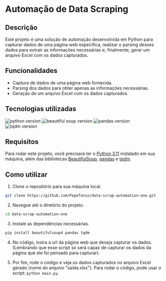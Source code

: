 <h1 self-align="center">Automação de Data Scraping</h1>

## Descrição

Este projeto é uma solução de automação desenvolvida em Python para capturar dados de uma página web específica, realizar o parsing desses dados para extrair as informações necessárias e, finalmente, gerar um arquivo Excel com os dados capturados.

## Funcionalidades

- Captura de dados de uma página web fornecida.
- Parsing dos dados para obter apenas as informações necessárias.
- Geração de um arquivo Excel com os dados capturados.

## Tecnologias utilizadas

<img src="https://img.shields.io/badge/Python-3.11.3-blue.svg?style=flat-square" alt="python version">
<img src="https://img.shields.io/badge/Beautiful_Soup-4.12.2-blue.svg?style=flat-square" alt="beautiful soup version">
<img src="https://img.shields.io/badge/pandas-2.0.1-blue.svg?style=flat-square" alt="pandas version">
<img src="https://img.shields.io/badge/tqdm-4.65.0-blue.svg?style=flat-square" alt="tqdm version">

## Requisitos

Para rodar este projeto, você precisará ter o [Python 3.11](https://www.python.org/) instalado em sua máquina, além das bibliotecas [BeautifulSoup](https://beautiful-soup-4.readthedocs.io/en/latest/#installing-beautiful-soup), [pandas](https://pandas.pydata.org/docs/#) e [tqdm](https://tqdm.github.io).

## Como utilizar

1. Clone o repositório para sua máquina local.

```bash
git clone https://github.com/PepeTonin/data-scrap-automation-one.git
```

2. Navegue até o diretório do projeto.

```bash
cd data-scrap-automation-one
```

3. Instale as dependências necessárias.

```bash
pip install beautifulsoup4 pandas tqdm
```

4. No código, insira a url da página web que deseja capturar os dados. (Lembrando que esse script só será capaz de capturar os dados da página que ele foi pensado para capturar).

5. Por fim, rode o código e veja os dados capturados no arquivo Excel gerado (nome do arquivo "saida.xlsx"). Para rodar o código, pode usar o script: `python main.py`.
